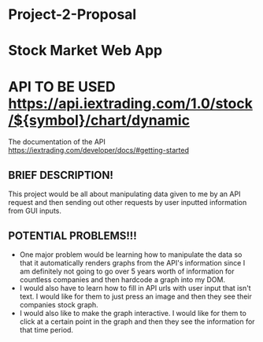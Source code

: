 # Project-2-Proposal
# Stock Market Web App
# API TO BE USED https://api.iextrading.com/1.0/stock/${symbol}/chart/dynamic
The documentation of the API https://iextrading.com/developer/docs/#getting-started
## BRIEF DESCRIPTION! 
This project would be all about manipulating data given to me by an API request and then sending out other requests by user inputted information from GUI inputs. 

## POTENTIAL PROBLEMS!!!
+ One major problem would be learning how to manipulate the data so that it automatically renders graphs from the API's information since I am definitely not going to go over 5 years worth of information for countless companies and then hardcode a graph into my DOM. 
+ I would also have to learn how to fill in API urls with user input that isn't text. I would like for them to just press an image and then they see their companies stock graph. 
+ I would also like to make the graph interactive. I would like for them to click at a certain point in the graph and then they see the information for that time period.